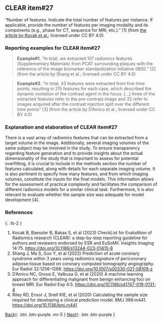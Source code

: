 ## CLEAR item#27


“Number of features. Indicate the total number of features per instance. If applicable, provide the number of features per imaging modality and its components (e.g., phase for CT, sequence for MRI, etc.).”  [1] (from [the article by Kocak et al.](https://insightsimaging.springeropen.com/articles/10.1186/s13244-023-01415-8); licensed under CC BY 4.0)


### Reporting examples for CLEAR item#27

> **Example#1.** “In total, we extracted 107 radiomics features (Supplementary Materials) from PCAT surrounding plaques with the reference of the image biomarker standardization initiative (IBSI).” [2] (from the article by Shang et al.; licensed under CC BY 4.0)

> **Example#2.** “In total, 43 features were extracted from five-time points, resulting in 215 features for each case, which described the dynamic evolution of the contrast agent in the focus. […] three of the extracted features refer to the pre-contrast image and 32 refer to images acquired after the contrast injection split over the different time points” [3] (from the article by D’Amico et al.; licensed under CC BY 4.0)

### Explanation and elaboration of CLEAR item#27

There is a vast array of radiomics features that can be extracted from a target volume in the image. Additionally, several imaging volumes of the same subject may be involved in the study. To ensure transparency regarding feature generation and to provide insights about the actual dimensionality of the study that is important to assess for potential overfitting, it is crucial to include in the methods section the number of features calculated, along with details for each separate imaging volume. It is also pertinent to specify how many features, and from which imaging volumes, constitute the inputs for the final models. This information allows for the assessment of practical complexity and facilitates the comparison of different radiomics models for a similar clinical task. Furthermore, it is also relevant to evaluate whether the sample size was adequate for model development [4].

### References

{: .fs-2 }

1. 	Kocak B, Baessler B, Bakas S, et al (2023) CheckList for EvaluAtion of Radiomics research (CLEAR): a step-by-step reporting guideline for authors and reviewers endorsed by ESR and EuSoMII. Insights Imaging 14:75. https://doi.org/10.1186/s13244-023-01415-8
2. 	Shang J, Ma S, Guo Y, et al (2022) Prediction of acute coronary syndrome within 3 years using radiomics signature of pericoronary adipose tissue based on coronary computed tomography angiography. Eur Radiol 32:1256–1266. https://doi.org/10.1007/s00330-021-08109-z
3. 	D’Amico NC, Grossi E, Valbusa G, et al (2020) A machine learning approach for differentiating malignant from benign enhancing foci on breast MRI. Eur Radiol Exp 4:5. https://doi.org/10.1186/s41747-019-0131-4
4. 	Riley RD, Ensor J, Snell KIE, et al (2020) Calculating the sample size required for developing a clinical prediction model. BMJ 368:m441. https://doi.org/10.1136/bmj.m441

[Back](https://radiomic.github.io/CLEAR-E3/docs/Item2.html){: .btn .btn-purple .mr-5 }
[Next](https://radiomic.github.io/CLEAR-E3/docs/Item4.html){: .btn .btn-purple   }
